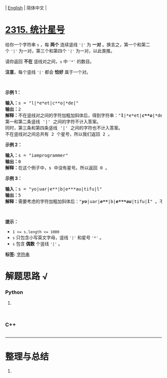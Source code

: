 | [English](README_EN.md) | 简体中文 |

# [2315. 统计星号](https://leetcode.cn/problems/count-asterisks)
<p>给你一个字符串&nbsp;<code>s</code>&nbsp;，每&nbsp;<strong>两个</strong>&nbsp;连续竖线&nbsp;<code>'|'</code>&nbsp;为 <strong>一对</strong>&nbsp;。换言之，第一个和第二个&nbsp;<code>'|'</code>&nbsp;为一对，第三个和第四个&nbsp;<code>'|'</code>&nbsp;为一对，以此类推。</p>

<p>请你返回 <strong>不在</strong> 竖线对之间，<code>s</code>&nbsp;中&nbsp;<code>'*'</code>&nbsp;的数目。</p>

<p><strong>注意</strong>，每个竖线&nbsp;<code>'|'</code>&nbsp;都会 <strong>恰好</strong>&nbsp;属于一个对。</p>

<p>&nbsp;</p>

<p><strong>示例 1：</strong></p>

<pre><b>输入：</b>s = "l|*e*et|c**o|*de|"
<b>输出：</b>2
<b>解释：</b>不在竖线对之间的字符加粗加斜体后，得到字符串："<strong><em>l</em></strong>|*e*et|<strong><em>c**o</em></strong>|*de|" 。
第一和第二条竖线 '|' 之间的字符不计入答案。
同时，第三条和第四条竖线 '|' 之间的字符也不计入答案。
不在竖线对之间总共有 2 个星号，所以我们返回 2 。</pre>

<p><strong>示例 2：</strong></p>

<pre><b>输入：</b>s = "iamprogrammer"
<b>输出：</b>0
<b>解释：</b>在这个例子中，s 中没有星号。所以返回 0 。
</pre>

<p><strong>示例 3：</strong></p>

<pre><b>输入：</b>s = "yo|uar|e**|b|e***au|tifu|l"
<b>输出：</b>5
<b>解释：</b>需要考虑的字符加粗加斜体后："<strong><em>yo</em></strong>|uar|<strong><em>e**</em></strong>|b|<strong><em>e***au</em></strong>|tifu|<strong><em>l</em></strong>" 。不在竖线对之间总共有 5 个星号。所以我们返回 5 。</pre>

<p>&nbsp;</p>

<p><strong>提示：</strong></p>

<ul>
	<li><code>1 &lt;= s.length &lt;= 1000</code></li>
	<li><code>s</code>&nbsp;只包含小写英文字母，竖线&nbsp;<code>'|'</code>&nbsp;和星号&nbsp;<code>'*'</code>&nbsp;。</li>
	<li><code>s</code>&nbsp;包含 <strong>偶数</strong>&nbsp;个竖线&nbsp;<code>'|'</code> 。</li>
</ul>

**标签:**  [字符串](https://leetcode.cn/tag/string) 
# 解题思路 √

### Python

1. 

```python

```


```python

```

### C++

```cpp

```

---



# 整理与总结

1. 